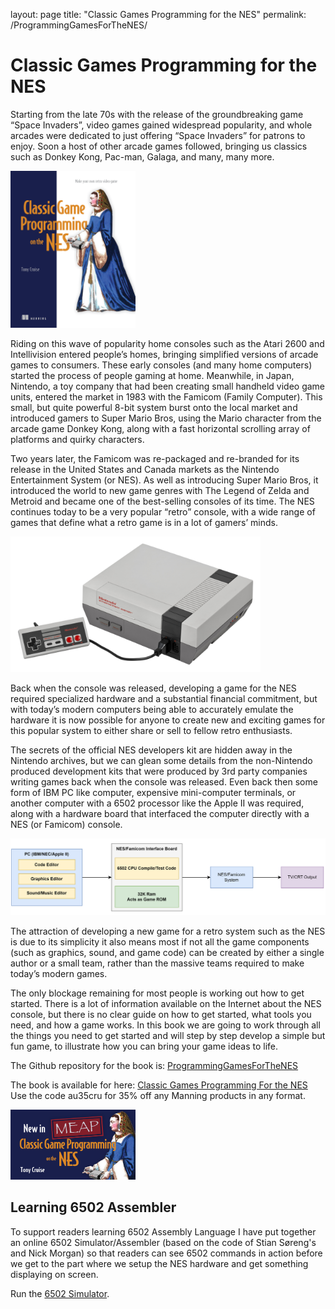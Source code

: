 layout: page
title: "Classic Games Programming for the NES"
permalink: /ProgrammingGamesForTheNES/

# Classic Games Programming for the NES
Starting from the late 70s with the release of the groundbreaking game “Space Invaders”, video games gained widespread popularity, and whole arcades were dedicated to just offering “Space Invaders” for patrons to enjoy.  Soon a host of other arcade games followed, bringing us classics such as Donkey Kong, Pac-man, Galaga, and many, many more.

<img alt="Classic Games Programming for the NES" src="/assets/images/Cruise-HI.png" style="width:200px" />

Riding on this wave of popularity home consoles such as the Atari 2600 and Intellivision entered people’s homes, bringing simplified versions of arcade games to consumers. These early consoles (and many home computers) started the process of people gaming at home.  Meanwhile, in Japan, Nintendo, a toy company that had been creating small handheld video game units, entered the market in 1983 with the Famicom (Family Computer).  This small, but quite powerful 8-bit system burst onto the local market and introduced gamers to Super Mario Bros, using the Mario character from the arcade game Donkey Kong, along with a fast horizontal scrolling array of platforms and quirky characters. 

Two years later, the Famicom was re-packaged and re-branded for its release in the United States and Canada markets as the Nintendo Entertainment System (or NES).  As well as introducing Super Mario Bros, it introduced the world to new game genres with The Legend of Zelda and Metroid and became one of the best-selling consoles of its time.  The NES continues today to be a very popular “retro” console, with a wide range of games that define what a retro game is in a lot of gamers’ minds. 

<img alt="NES Console Set" src="/assets/images/NES-Console-Set.jpg" style="width:400px" />

Back when the console was released, developing a game for the NES required specialized hardware and a substantial financial commitment, but with today’s modern computers being able to accurately emulate the hardware it is now possible for anyone to create new and exciting games for this popular system to either share or sell to fellow retro enthusiasts.

The secrets of the official NES developers kit are hidden away in the Nintendo archives, but we can glean some details from the non-Nintendo produced development kits that were produced by 3rd party companies writing games back when the console was released.  Even back then some form of IBM PC like computer, expensive mini-computer terminals, or another computer with a 6502 processor like the Apple II was required, along with a hardware board that interfaced the computer directly with a NES (or Famicom) console.

<img alt="Legacy Game Development" src="/assets/images/LegacyGameDevelopment.png" style="width:800px" />

The attraction of developing a new game for a retro system such as the NES is due to its simplicity it also means most if not all the game components (such as graphics, sound, and game code) can be created by either a single author or a small team, rather than the massive teams required to make today’s modern games.

The only blockage remaining for most people is working out how to get started.  There is a lot of information available on the Internet about the NES console, but there is no clear guide on how to get started, what tools you need, and how a game works.  In this book we are going to work through all the things you need to get started and will step by step develop a simple but fun game, to illustrate how you can bring your game ideas to life.

The Github repository for the book is:
[ProgrammingGamesForTheNES](https://github.com/tony-cruise/ProgrammingGamesForTheNES)

The book is available for here:
[Classic Games Programming For the NES](http://mng.bz/7vyx) Use the code au35cru for 35% off any Manning products in any format.

<img alt="Classic Games Programming for the NES" src="/assets/images/DOTD_NewMEAP_Cruise.png" style="width:200px" />

## Learning 6502 Assembler
To support readers learning 6502 Assembly Language I have put together an online 6502 Simulator/Assembler (based on the code of Stian Søreng's and Nick Morgan) so that readers can see 6502 commands in action before we get to the part where we setup the NES hardware and get something displaying on screen.

Run the [6502 Simulator](/6502Simulator.html).

